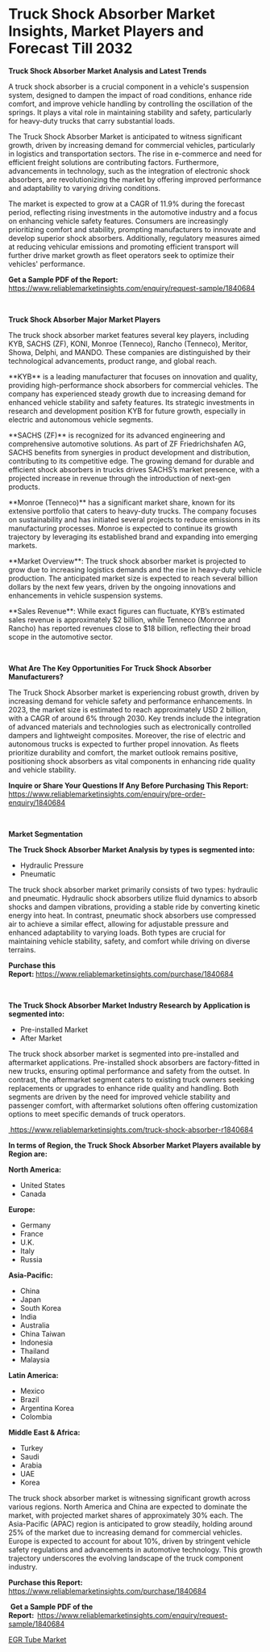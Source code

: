 <p><h1>Truck Shock Absorber Market Insights, Market Players and Forecast Till 2032</h1></p><p><strong>Truck Shock Absorber Market Analysis and Latest Trends</strong></p>
<p><p>A truck shock absorber is a crucial component in a vehicle's suspension system, designed to dampen the impact of road conditions, enhance ride comfort, and improve vehicle handling by controlling the oscillation of the springs. It plays a vital role in maintaining stability and safety, particularly for heavy-duty trucks that carry substantial loads.</p><p>The Truck Shock Absorber Market is anticipated to witness significant growth, driven by increasing demand for commercial vehicles, particularly in logistics and transportation sectors. The rise in e-commerce and need for efficient freight solutions are contributing factors. Furthermore, advancements in technology, such as the integration of electronic shock absorbers, are revolutionizing the market by offering improved performance and adaptability to varying driving conditions.</p><p>The market is expected to grow at a CAGR of 11.9% during the forecast period, reflecting rising investments in the automotive industry and a focus on enhancing vehicle safety features. Consumers are increasingly prioritizing comfort and stability, prompting manufacturers to innovate and develop superior shock absorbers. Additionally, regulatory measures aimed at reducing vehicular emissions and promoting efficient transport will further drive market growth as fleet operators seek to optimize their vehicles' performance.</p></p>
<p><strong>Get a Sample PDF of the Report:&nbsp;</strong> <a href="https://www.reliablemarketinsights.com/enquiry/request-sample/1840684?utm_campaign=2244&utm_medium=2&utm_source=Github&utm_content=ia&utm_term=30032025&utm_id=truck-shock-absorber">https://www.reliablemarketinsights.com/enquiry/request-sample/1840684</a></p>
<p>&nbsp;</p>
<p><strong>Truck Shock Absorber Major Market Players</strong></p>
<p><p>The truck shock absorber market features several key players, including KYB, SACHS (ZF), KONI, Monroe (Tenneco), Rancho (Tenneco), Meritor, Showa, Delphi, and MANDO. These companies are distinguished by their technological advancements, product range, and global reach.</p><p>**KYB** is a leading manufacturer that focuses on innovation and quality, providing high-performance shock absorbers for commercial vehicles. The company has experienced steady growth due to increasing demand for enhanced vehicle stability and safety features. Its strategic investments in research and development position KYB for future growth, especially in electric and autonomous vehicle segments.</p><p>**SACHS (ZF)** is recognized for its advanced engineering and comprehensive automotive solutions. As part of ZF Friedrichshafen AG, SACHS benefits from synergies in product development and distribution, contributing to its competitive edge. The growing demand for durable and efficient shock absorbers in trucks drives SACHS’s market presence, with a projected increase in revenue through the introduction of next-gen products.</p><p>**Monroe (Tenneco)** has a significant market share, known for its extensive portfolio that caters to heavy-duty trucks. The company focuses on sustainability and has initiated several projects to reduce emissions in its manufacturing processes. Monroe is expected to continue its growth trajectory by leveraging its established brand and expanding into emerging markets.</p><p>**Market Overview**: The truck shock absorber market is projected to grow due to increasing logistics demands and the rise in heavy-duty vehicle production. The anticipated market size is expected to reach several billion dollars by the next few years, driven by the ongoing innovations and enhancements in vehicle suspension systems.</p><p>**Sales Revenue**: While exact figures can fluctuate, KYB’s estimated sales revenue is approximately $2 billion, while Tenneco (Monroe and Rancho) has reported revenues close to $18 billion, reflecting their broad scope in the automotive sector.</p></p>
<p>&nbsp;</p>
<p><strong>What Are The Key Opportunities For Truck Shock Absorber Manufacturers?</strong></p>
<p><p>The Truck Shock Absorber market is experiencing robust growth, driven by increasing demand for vehicle safety and performance enhancements. In 2023, the market size is estimated to reach approximately USD 2 billion, with a CAGR of around 6% through 2030. Key trends include the integration of advanced materials and technologies such as electronically controlled dampers and lightweight composites. Moreover, the rise of electric and autonomous trucks is expected to further propel innovation. As fleets prioritize durability and comfort, the market outlook remains positive, positioning shock absorbers as vital components in enhancing ride quality and vehicle stability.</p></p>
<p><strong>Inquire or Share Your Questions If Any Before Purchasing This Report:</strong> <a href="https://www.reliablemarketinsights.com/enquiry/pre-order-enquiry/1840684?utm_campaign=2244&utm_medium=2&utm_source=Github&utm_content=ia&utm_term=30032025&utm_id=truck-shock-absorber">https://www.reliablemarketinsights.com/enquiry/pre-order-enquiry/1840684</a></p>
<p>&nbsp;</p>
<p><strong>Market Segmentation</strong></p>
<p><strong>The Truck Shock Absorber Market Analysis by types is segmented into:</strong></p>
<p><ul><li>Hydraulic Pressure</li><li>Pneumatic</li></ul></p>
<p><p>The truck shock absorber market primarily consists of two types: hydraulic and pneumatic. Hydraulic shock absorbers utilize fluid dynamics to absorb shocks and dampen vibrations, providing a stable ride by converting kinetic energy into heat. In contrast, pneumatic shock absorbers use compressed air to achieve a similar effect, allowing for adjustable pressure and enhanced adaptability to varying loads. Both types are crucial for maintaining vehicle stability, safety, and comfort while driving on diverse terrains.</p></p>
<p><strong>Purchase this Report:&nbsp;</strong><a href="https://www.reliablemarketinsights.com/purchase/1840684?utm_campaign=2244&utm_medium=2&utm_source=Github&utm_content=ia&utm_term=30032025&utm_id=truck-shock-absorber">https://www.reliablemarketinsights.com/purchase/1840684</a></p>
<p>&nbsp;</p>
<p><strong>The Truck Shock Absorber Market Industry Research by Application is segmented into:</strong></p>
<p><ul><li>Pre-installed Market</li><li>After Market</li></ul></p>
<p><p>The truck shock absorber market is segmented into pre-installed and aftermarket applications. Pre-installed shock absorbers are factory-fitted in new trucks, ensuring optimal performance and safety from the outset. In contrast, the aftermarket segment caters to existing truck owners seeking replacements or upgrades to enhance ride quality and handling. Both segments are driven by the need for improved vehicle stability and passenger comfort, with aftermarket solutions often offering customization options to meet specific demands of truck operators.</p></p>
<p><a href="https://www.reliablemarketinsights.com/truck-shock-absorber-r1840684?utm_campaign=2244&utm_medium=2&utm_source=Github&utm_content=ia&utm_term=30032025&utm_id=truck-shock-absorber">&nbsp;https://www.reliablemarketinsights.com/truck-shock-absorber-r1840684</a></p>
<p><strong>In terms of Region, the Truck Shock Absorber Market Players available by Region are:</strong></p>
<p>
    <p> <strong> North America: </strong>
        <ul>
            <li>United States</li>
            <li>Canada</li>
        </ul>
        </p> 
    <p> <strong> Europe: </strong>
        <ul>
            <li>Germany</li>
            <li>France</li>
            <li>U.K.</li>
            <li>Italy</li>
            <li>Russia</li>
        </ul>
        </p> 
    <p> <strong> Asia-Pacific: </strong>
        <ul>
            <li>China</li>
            <li>Japan</li>
            <li>South Korea</li>
            <li>India</li>
            <li>Australia</li>
            <li>China Taiwan</li>
            <li>Indonesia</li>
            <li>Thailand</li>
            <li>Malaysia</li>
        </ul>
        </p> 
    <p> <strong> Latin America: </strong>
        <ul>
            <li>Mexico</li>
            <li>Brazil</li>
            <li>Argentina Korea</li>
            <li>Colombia</li>
        </ul>
        </p> 
    <p> <strong> Middle East & Africa: </strong>
        <ul>
            <li>Turkey</li>
            <li>Saudi</li>
            <li>Arabia</li>
            <li>UAE</li>
            <li>Korea</li>
        </ul>
    </p>
    </p>
<p><p>The truck shock absorber market is witnessing significant growth across various regions. North America and China are expected to dominate the market, with projected market shares of approximately 30% each. The Asia-Pacific (APAC) region is anticipated to grow steadily, holding around 25% of the market due to increasing demand for commercial vehicles. Europe is expected to account for about 10%, driven by stringent vehicle safety regulations and advancements in automotive technology. This growth trajectory underscores the evolving landscape of the truck component industry.</p></p>
<p><strong>Purchase this Report: </strong><a href="https://www.reliablemarketinsights.com/purchase/1840684?utm_campaign=2244&utm_medium=2&utm_source=Github&utm_content=ia&utm_term=30032025&utm_id=truck-shock-absorber">https://www.reliablemarketinsights.com/purchase/1840684</a></p>
<p>&nbsp;<strong>Get a Sample PDF of the Report:&nbsp;&nbsp;</strong><a href="https://www.reliablemarketinsights.com/enquiry/request-sample/1840684?utm_campaign=2244&utm_medium=2&utm_source=Github&utm_content=ia&utm_term=30032025&utm_id=truck-shock-absorber">https://www.reliablemarketinsights.com/enquiry/request-sample/1840684</a></p>
<p><strong></strong></p>
<p><p><a href="https://github.com/klindsey95/Market-Research-Report-List-1/blob/main/egr-tube-market.md?utm_campaign=2244&utm_medium=2&utm_source=Github&utm_content=ia&utm_term=30032025&utm_id=truck-shock-absorber">EGR Tube Market</a></p></p>